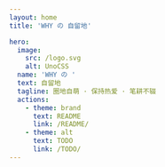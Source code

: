 ```yaml
---
layout: home
title: 'WHY の 自留地'

hero:
  image:
    src: /logo.svg
    alt: UnoCSS
  name: 'WHY の '
  text: 自留地
  tagline: 圈地自萌 · 保持热爱 · 笔耕不辍
  actions:
    - theme: brand
      text: README
      link: /README/
    - theme: alt
      text: TODO
      link: /TODO/
---
```


<client-only v-if="$frontmatter.heatmap"><Heatmap /></client-only>
